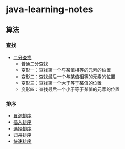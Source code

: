 # java-learning-notes

## 算法
### 查找
- [二分查找](https://github.com/lidonggg/java-learning-notes/blob/master/src/main/java/com/lidong/javaops/algorithm/search/BinarySearch.java)
  - 普通二分查找
  - 变形一：查找第一个与某值相等的元素的位置
  - 变形二：查找最后一个与某值相等的元素的位置
  - 变形三：查找第一个大于等于某值的位置
  - 变形四：查找最后一个小于等于某值的元素的位置
### 排序
- [冒泡排序](https://github.com/lidonggg/java-learning-notes/blob/master/src/main/java/com/lidong/javaops/algorithm/sort/BubbleSort.java)
- [插入排序](https://github.com/lidonggg/java-learning-notes/blob/master/src/main/java/com/lidong/javaops/algorithm/sort/InsertSort.java)
- [选择排序](https://github.com/lidonggg/java-learning-notes/blob/master/src/main/java/com/lidong/javaops/algorithm/sort/SelectSort.java)
- [归并排序](https://github.com/lidonggg/java-learning-notes/blob/master/src/main/java/com/lidong/javaops/algorithm/sort/MergeSort.java)
- [快速排序](https://github.com/lidonggg/java-learning-notes/blob/master/src/main/java/com/lidong/javaops/algorithm/sort/QuickSort.java)
